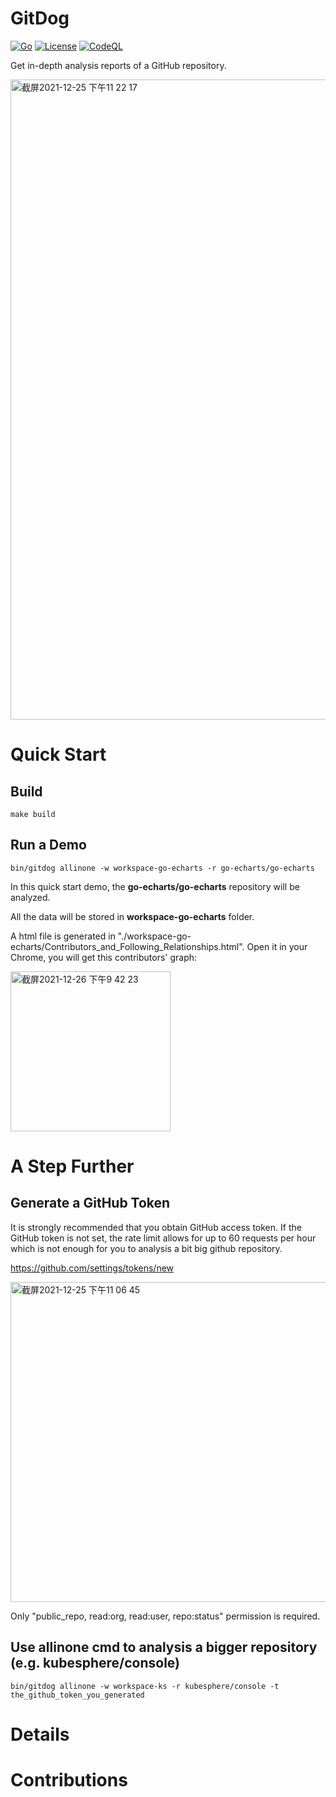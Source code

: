 # GitDog 

[![Go](https://github.com/live77/gitdog/actions/workflows/go.yml/badge.svg)](https://github.com/live77/gitdog/actions/workflows/go.yml)
[![License](https://img.shields.io/badge/License-Apache%202.0-blue.svg)](https://opensource.org/licenses/Apache-2.0)
[![CodeQL](https://github.com/gitdog7/gitdog/actions/workflows/codeql-analysis.yml/badge.svg?branch=main)](https://github.com/gitdog7/gitdog/actions/workflows/codeql-analysis.yml)

Get in-depth analysis reports of a GitHub repository.

<img width="1024" alt="截屏2021-12-25 下午11 22 17" src="https://user-images.githubusercontent.com/51254187/147388217-bc92a8c0-b374-4aaa-9e46-a389ec7ee2fc.png">

# Quick Start

## Build 
```shell
make build
```

## Run a Demo
```shell
bin/gitdog allinone -w workspace-go-echarts -r go-echarts/go-echarts
```

In this quick start demo, the **go-echarts/go-echarts** repository will be analyzed.

All the data will be stored in **workspace-go-echarts** folder.

A html file is generated in "./workspace-go-echarts/Contributors_and_Following_Relationships.html".
Open it in your Chrome, you will get this contributors' graph:

<img width="256" alt="截屏2021-12-26 下午9 42 23" src="https://user-images.githubusercontent.com/51254187/147410092-5e8e4ae7-bbf7-4304-94fc-6a30e923982e.png">

# A Step Further

## Generate a GitHub Token
It is strongly recommended that you obtain GitHub access token. 
If the GitHub token is not set, the rate limit allows for up to 60 requests per hour which is not enough for you to 
analysis a bit big github repository. 

https://github.com/settings/tokens/new

<img width="512" alt="截屏2021-12-25 下午11 06 45" src="https://user-images.githubusercontent.com/51254187/147388061-a04029f2-30a3-4374-af45-72cacf9ba6af.png">

Only "public_repo, read:org, read:user, repo:status" permission is required.

## Use allinone cmd to analysis a bigger repository (e.g. kubesphere/console)
```shell
bin/gitdog allinone -w workspace-ks -r kubesphere/console -t the_github_token_you_generated 
```

# Details 

# Contributions
